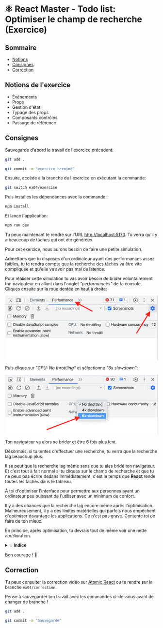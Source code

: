 # ⚛️ React Master - Todo list: Optimiser le champ de recherche (Exercice)

## Sommaire

<!-- no toc -->
*   [Notions](#notions-de-lexercice)
*   [Consignes](#consignes)
*   [Correction](#correction)

## Notions de l'exercice

*   Événements
*   Props
*   Gestion d'état
*   Typage des props
*   Composants contrôlés
*   Passage de référence

## Consignes

Sauvegarde d'abord le travail de l'exercice précédent:

```bash
git add .
```

```bash
git commit -m "exercice terminé"
```

Ensuite, accède à la branche de l'exercice en exécutant la commande:

```bash
git switch ex04/exercise
```

Puis installes les dépendances avec la commande:

```bash
npm install
```

Et lance l'application:

```bash
npm run dev
```

Tu peux maintenant te rendre sur l'URL <http://localhost:5173>. Tu verra qu'il y a beaucoup de tâches qui ont été générées.

Pour cet exercice, nous aurons besoin de faire une petite simulation.

Admettons que tu disposes d'un ordinateur ayant des performances assez faibles, tu te rendra compte que la recherche des tâches va être vite compliquée et qu'elle va avoir pas mal de latence.

Pour réaliser cette simulation tu vas avoir besoin de brider volontairement ton navigateur en allant dans l'onglet _"performances"_ de ta console. Cliques ensuite sur la roue dentée en haut à droite:

![console perfs](docs/console_perfs.png)

Puis clique sur _"CPU: No throttling"_ et sélectionne _"6x slowdown"_:

![console cpu throttling](docs/console_cpu_throttling.png)

Ton navigateur va alors se brider et être 6 fois plus lent.

Désormais, si tu tentes d'effectuer une recherche, tu verra que la recherche lag beaucoup plus.

Il se peut que la recherche lag même sans que tu aies bridé ton navigateur. Et c'est tout à fait normal si tu cliques sur le champ de recherche et que tu ne peux pas écrire dedans immédiatement, c'est le temps que **React** rende toutes les tâches dans le tableau.

À toi d'optimiser l'interface pour permettre aux personnes ayant un ordinateur peu puissant de l'utiliser avec un minimum de confort.

Il y a des chances que la recherche lag encore même après l'optimisation. Malheureusement, il y a des limites matérielles qui parfois nous empêchent d'optimiser davantage les applications. Ce n'est pas grave. Contente toi de faire de ton mieux.

En principe, après optimisation, tu devrais tout de même voir une nette amélioration.

<details>
 <summary>💡 <b>Indice</b></summary>

 > Il y a deux moyens mis à disposition par **React** pour ce genre d'optimisation. Tu peux utiliser le hook `useDeferredValue` ou le hook `useTransition`.
 >
 > Il y a évidemment des différences entre les deux. Je te laisse les découvrir. Nous verrons les verront pendant la correction.
 >
 > Voici le lien de la documentation **React** qui parle de `useDeferredValue`: <https://react.dev/reference/react/useDeferredValue>
 >
 > Voici le lien de la documentation **React** qui parle de `useTransition`: <https://react.dev/reference/react/useTransition>

</details>

Bon courage ! 💪

## Correction

Tu peux consulter la correction vidéo sur [Atomic React](https://atomic-react.com) ou te rendre sur la branche `ex04/correction`.

Pense à sauvegarder ton travail avec les commandes ci-dessous avant de changer de branche !

```bash
git add .
```

```bash
git commit -m "Sauvegarde"
```
